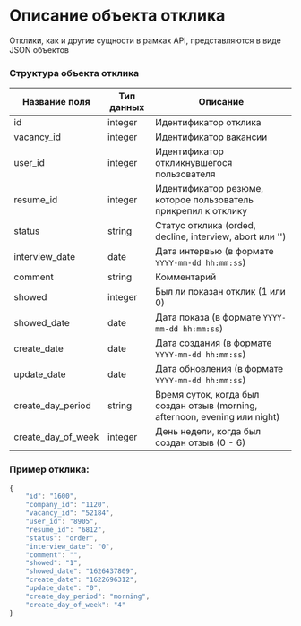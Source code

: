 # Описание объекта отклика

Отклики, как и другие сущности в рамках API, представляются в виде JSON объектов

### Структура объекта отклика

Название поля | Тип данных | Описание
------------ | ------------- | -------------
id | integer | Идентификатор отклика
vacancy_id | integer | Идентификатор вакансии
user_id | integer | Идентификатор откликнувшегося пользователя
resume_id | integer | Идентификатор резюме, которое пользователь прикрепил к отклику
status | string | Статус отклика (orded, decline, interview, abort или '')
interview_date | date | Дата интервью (в формате `YYYY-mm-dd hh:mm:ss`)
comment | string | Комментарий
showed | integer | Был ли показан отклик (1 или 0)
showed_date | date | Дата показа (в формате `YYYY-mm-dd hh:mm:ss`)
create_date | date | Дата создания (в формате `YYYY-mm-dd hh:mm:ss`)
update_date | date | Дата обновления (в формате `YYYY-mm-dd hh:mm:ss`)
create_day_period | string | Время суток, когда был создан отзыв (morning, afternoon, evening или night)
create_day_of_week | integer | День недели, когда был создан отзыв (0 - 6)

### Пример отклика:
```javascript
{
    "id": "1600",
    "company_id": "1120",
    "vacancy_id": "52184",
    "user_id": "8905",
    "resume_id": "6812",
    "status": "order",
    "interview_date": "0",
    "comment": "",
    "showed": "1",
    "showed_date": "1626437809",
    "create_date": "1622696312",
    "update_date": "0",
    "create_day_period": "morning",
    "create_day_of_week": "4"
}
```
